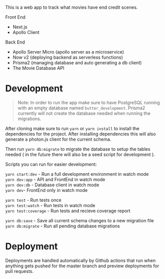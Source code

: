 This is a web app to track what movies have end credit scenes.

Front End
- Next.js
- Apollo Client

Back End
- Apollo Server Micro (apollo server as a microservice)
- Now v2 (deploying backend as serverless functions)
- Prisma2 (managing database and auto generating a db client)
- The Movie Database API

# Development

> Note: In order to run the app make sure to have PostgreSQL running with an empty database named `butter_development`. Prisma2 currently will not create the database needed when running the migrations.

After cloning make sure to run `yarn` or `yarn install` to install the dependencies for the project. After installing dependencies this will also generate a photon.js client for the current schema. 

Then run `yarn db:migrate` to migrate the database to setup the tables needed ( in the future there will also be a seed script for development ).

Scripts you can run for easier development:

`yarn start:dev` - Run a full development environment in watch mode  
`yarn dev:app` - API and FrontEnd in watch mode  
`yarn dev:db` - Database client in watch mode  
`yarn dev`- FrontEnd only in watch mode  

`yarn test` - Run tests once  
`yarn test:watch` - Run tests in watch mode  
`yarn test:coverage` - Run tests and recieve coverage report

`yarn db:save` - Save all current schema changes to a new migration file  
`yarn db:migrate` - Run all pending database migrations

# Deployment

Deployments are handled automatically by Github actions that run when anything gets pushed for the master branch and preview deployments for pull requests.